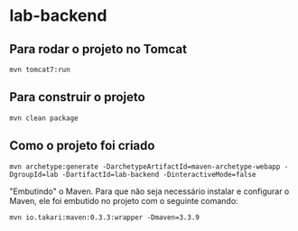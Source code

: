 # lab-backend

## Para rodar o projeto no Tomcat

`mvn tomcat7:run`

## Para construir o projeto

`mvn clean package`

## Como o projeto foi criado

`mvn archetype:generate -DarchetypeArtifactId=maven-archetype-webapp -DgroupId=lab -DartifactId=lab-backend -DinteractiveMode=false`

"Embutindo" o Maven. Para que não seja necessário instalar e configurar o Maven, ele foi embutido no projeto com o seguinte comando:

`mvn io.takari:maven:0.3.3:wrapper -Dmaven=3.3.9`
